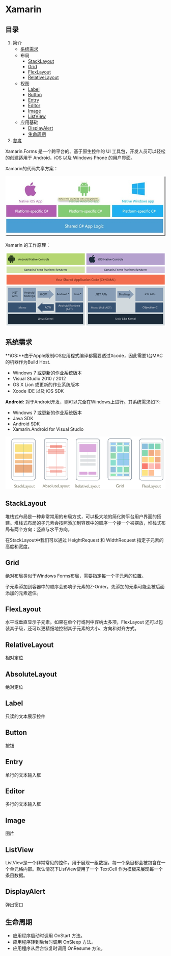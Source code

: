 # Xamarin

## 目录

1. 简介
   - [系统需求](#系统需求)
   - 布局
     - [StackLayout](#StackLayout)
     - [Grid](#Grid)
     - [FlexLayout](#FlexLayout)
     - [RelativeLayout](#RelativeLayout)
   - 视图
     - [Label](#Label)
     - [Button](#Button)
     - [Entry](#Entry)
     - [Editor](#Editor)
     - [Image](#Image)
     - [ListView](#ListView)
   - 应用基础
     - [DisplayAlert](#DisplayAlert)
     - [生命周期](#生命周期)
2. [参考](#参考)

Xamarin.Forms 是一个跨平台的、基于原生控件的 UI 工具包，开发人员可以轻松的创建适用于 Android，iOS 以及 Windows Phone 的用户界面。

Xamarin的代码共享方案：

![x](./Resource/5.jpg)

Xamarin 的工作原理：

![x](./Resource/xamarin-forms-architecture.png)

## 系统需求

**iOS:**由于Apple限制iOS应用程式编译都需要透过Xcode，因此需要1台MAC的机器作为Build Host.

- Windows 7 或更新的作业系统版本
- Visual Studio 2010 / 2012
- OS X Lion 或更新的作业系统版本
- Xcode IDE 以及 iOS SDK

**Android:** 对于Android开发，则可以完全在Windows上进行。其系统需求如下:

- Windows 7 或更新的作业系统版本
- Java SDK
- Android SDK
- Xamarin.Android for Visual Studio

![x](./Resource/layouts.png)

## StackLayout

堆栈式布局是一种非常常用的布局方式，可以极大地的简化跨平台用户界面的搭建。堆栈式布局的子元素会按照添加到容器中的顺序一个接一个被摆放，堆栈式布局有两个方向：竖直与水平方向。

在StackLayout中我们可以通过 HeightRequest 和 WidthRequest 指定子元素的高度和宽度。

## Grid

绝对布局类似于Windows Forms布局，需要指定每一个子元素的位置。

子元素添加到容器中的顺序会影响子元素的Z-Order。先添加的元素可能会被后面添加的元素遮住。

## FlexLayout

水平或垂直显示子元素。如果在单个行或列中容纳太多项，FlexLayout 还可以包装其子级，还可以更精细地控制其子元素的大小、方向和对齐方式。

## RelativeLayout

相对定位

## AbsoluteLayout

绝对定位

## Label

只读的文本展示控件

## Button

按钮

## Entry

单行的文本输入框

## Editor

多行的文本输入框

## Image

图片

## ListView

ListView是一个非常常见的控件，用于展现一组数据，每一个条目都会被包含在一个单元格内部。默认情况下ListView使用了一个 TextCell 作为模板来展现每一个条目数据。

## DisplayAlert

弹出窗口

## 生命周期

- 应用程序启动时调用 OnStart 方法。
- 应用程序转到后台时调用 OnSleep 方法。
- 应用程序从后台恢复时调用 OnResume 方法。
